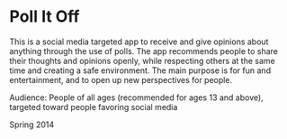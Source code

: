 Poll It Off 
==========

This is a social media targeted app to receive and give opinions about anything through the use of polls. The app recommends people to share their thoughts and opinions openly, while respecting others at the same time and creating a safe environment. The main purpose is for fun and entertainment, and to open up new perspectives for people. 

Audience: People of all ages (recommended for ages 13 and above), targeted toward people favoring social media

Spring 2014 

